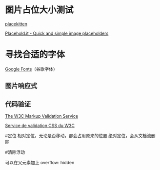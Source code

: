# 图片占位大小测试
[placekitten](https://placekitten.com/)

[Placehold.it - Quick and simple image placeholders](http://placehold.it/)


# 寻找合适的字体
[Google Fonts](https://fonts.google.com/)（谷歌字体）



## 图片响应式


## 代码验证
[The W3C Markup Validation Service](http://validator.w3.org/#validate_by_input)

[Service de validation CSS du W3C](https://jigsaw.w3.org/css-validator/#validate_by_input)



#定位
相对定位，无论是否移动，都会占用原来的位置
绝对定位，会从文档流删除

#清除浮动

可以在父元素加上  overflow: hidden